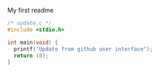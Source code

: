 My first readme

```c
/* update.c */
#include <stdio.h>

int main(void) {
  printf("Update from github user interface");
  return (0);
}

```
